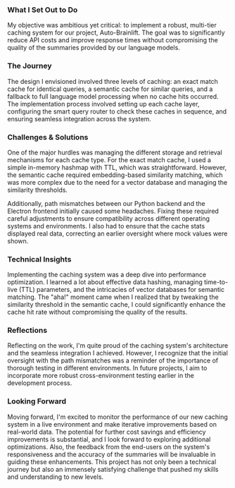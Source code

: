 ### What I Set Out to Do

My objective was ambitious yet critical: to implement a robust, multi-tier caching system for our project, Auto-Brainlift. The goal was to significantly reduce API costs and improve response times without compromising the quality of the summaries provided by our language models.

### The Journey

The design I envisioned involved three levels of caching: an exact match cache for identical queries, a semantic cache for similar queries, and a fallback to full language model processing when no cache hits occurred. The implementation process involved setting up each cache layer, configuring the smart query router to check these caches in sequence, and ensuring seamless integration across the system.

### Challenges & Solutions

One of the major hurdles was managing the different storage and retrieval mechanisms for each cache type. For the exact match cache, I used a simple in-memory hashmap with TTL, which was straightforward. However, the semantic cache required embedding-based similarity matching, which was more complex due to the need for a vector database and managing the similarity thresholds.

Additionally, path mismatches between our Python backend and the Electron frontend initially caused some headaches. Fixing these required careful adjustments to ensure compatibility across different operating systems and environments. I also had to ensure that the cache stats displayed real data, correcting an earlier oversight where mock values were shown.

### Technical Insights

Implementing the caching system was a deep dive into performance optimization. I learned a lot about effective data hashing, managing time-to-live (TTL) parameters, and the intricacies of vector databases for semantic matching. The "aha!" moment came when I realized that by tweaking the similarity threshold in the semantic cache, I could significantly enhance the cache hit rate without compromising the quality of the results.

### Reflections

Reflecting on the work, I'm quite proud of the caching system's architecture and the seamless integration I achieved. However, I recognize that the initial oversight with the path mismatches was a reminder of the importance of thorough testing in different environments. In future projects, I aim to incorporate more robust cross-environment testing earlier in the development process.

### Looking Forward

Moving forward, I'm excited to monitor the performance of our new caching system in a live environment and make iterative improvements based on real-world data. The potential for further cost savings and efficiency improvements is substantial, and I look forward to exploring additional optimizations. Also, the feedback from the end-users on the system's responsiveness and the accuracy of the summaries will be invaluable in guiding these enhancements. This project has not only been a technical journey but also an immensely satisfying challenge that pushed my skills and understanding to new levels.